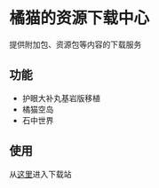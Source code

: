 # 橘猫的资源下载中心

提供附加包、资源包等内容的下载服务

## 功能

- 护眼大补丸基岩版移植
- 橘猫空岛
- 石中世界

## 使用

从[这里](https://Jumao15071.github.io/)进入下载站
